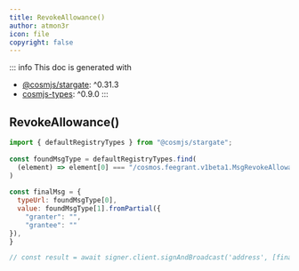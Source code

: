 ```yaml
---
title: RevokeAllowance()
author: atmon3r
icon: file
copyright: false
---
```


::: info
This doc is generated with 
- [@cosmjs/stargate](https://www.npmjs.com/package/@cosmjs/stargate): ^0.31.3
- [cosmjs-types](https://www.npmjs.com/package/cosmjs-types): ^0.9.0
:::
  
## RevokeAllowance()
 
```js
import { defaultRegistryTypes } from "@cosmjs/stargate";
 
const foundMsgType = defaultRegistryTypes.find(
  (element) => element[0] === "/cosmos.feegrant.v1beta1.MsgRevokeAllowance"
)
  
const finalMsg = {
  typeUrl: foundMsgType[0],
  value: foundMsgType[1].fromPartial({
    "granter": "",
    "grantee": ""
}),
}

// const result = await signer.client.signAndBroadcast('address', [finalMsg], "auto", "")
 
```
   
